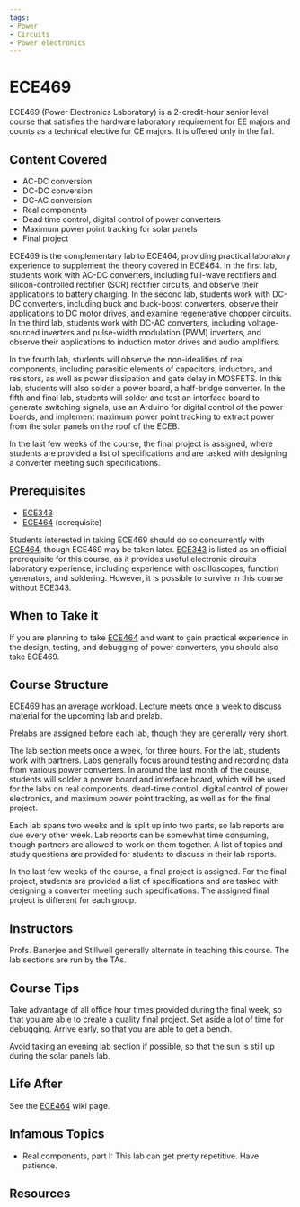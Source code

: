 ```yaml
---
tags:
- Power
- Circuits
- Power electronics
---
```

# ECE469

ECE469 (Power Electronics Laboratory) is a 2-credit-hour senior level course that satisfies the hardware laboratory requirement for EE majors and counts as a technical elective for CE majors. It is offered only in the fall.

## Content Covered

- AC-DC conversion
- DC-DC conversion
- DC-AC conversion
- Real components
- Dead time control, digital control of power converters
- Maximum power point tracking for solar panels
- Final project

ECE469 is the complementary lab to ECE464, providing practical laboratory experience to supplement the theory covered in ECE464.  In the first lab, students work with AC-DC converters, including full-wave rectifiers and silicon-controlled rectifier (SCR) rectifier circuits, and observe their applications to battery charging.  In the second lab, students work with DC-DC converters, including buck and buck-boost converters, observe their applications to DC motor drives, and examine regenerative chopper circuits.  In the third lab, students work with DC-AC converters, including voltage-sourced inverters and pulse-width modulation (PWM) inverters, and observe their applications to induction motor drives and audio amplifiers.

In the fourth lab, students will observe the non-idealities of real components, including parasitic elements of capacitors, inductors, and resistors, as well as power dissipation and gate delay in MOSFETS.  In this lab, students will also solder a power board, a half-bridge converter.  In the fifth and final lab, students will solder and test an interface board to generate switching signals, use an Arduino for digital control of the power boards, and implement maximum power point tracking to extract power from the solar panels on the roof of the ECEB.

In the last few weeks of the course, the final project is assigned, where students are provided a list of specifications and are tasked with designing a converter meeting such specifications.

## Prerequisites

- [ECE343](ECE343.md)
- [ECE464](ECE464.md) (corequisite)

Students interested in taking ECE469 should do so concurrently with [ECE464](ECE464.md), though ECE469 may be taken later.  [ECE343](ECE343.md) is listed as an official prerequisite for this course, as it provides useful electronic circuits laboratory experience, including experience with oscilloscopes, function generators, and soldering.  However, it is possible to survive in this course without ECE343.

## When to Take it

If you are planning to take [ECE464](ECE464.md) and want to gain practical experience in the design, testing, and debugging of power converters, you should also take ECE469. 

## Course Structure

ECE469 has an average workload.  Lecture meets once a week to discuss material for the upcoming lab and prelab.

Prelabs are assigned before each lab, though they are generally very short.

The lab section meets once a week, for three hours.  For the lab, students work with partners.  Labs generally focus around testing and recording data from various power converters.  In around the last month of the course, students will solder a power board and interface board, which will be used for the labs on real components, dead-time control, digital control of power electronics, and maximum power point tracking, as well as for the final project.

Each lab spans two weeks and is split up into two parts, so lab reports are due every other week.  Lab reports can be somewhat time consuming, though partners are allowed to work on them together.  A list of topics and study questions are provided for students to discuss in their lab reports.

In the last few weeks of the course, a final project is assigned.  For the final project, students are provided a list of specifications and are tasked with designing a converter meeting such specifications.  The assigned final project is different for each group.
 

## Instructors

Profs. Banerjee and Stillwell generally alternate in teaching this course.  The lab sections are run by the TAs.

## Course Tips

Take advantage of all office hour times provided during the final week, so that you are able to create a quality final project.  Set aside a lot of time for debugging.  Arrive early, so that you are able to get a bench.  

Avoid taking an evening lab section if possible, so that the sun is still up during the solar panels lab.

## Life After

See the [ECE464](ECE464.md) wiki page.

## Infamous Topics

- Real components, part I: This lab can get pretty repetitive.  Have patience.

## Resources

